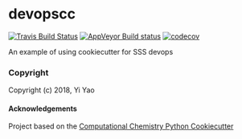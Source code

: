 devopscc
==============================
[//]: # (Badges)
[![Travis Build Status](https://travis-ci.org/REPLACE_WITH_OWNER_ACCOUNT/devopscc.png)](https://travis-ci.org/REPLACE_WITH_OWNER_ACCOUNT/devopscc)
[![AppVeyor Build status](https://ci.appveyor.com/api/projects/status/REPLACE_WITH_APPVEYOR_LINK/branch/master?svg=true)](https://ci.appveyor.com/project/REPLACE_WITH_OWNER_ACCOUNT/devopscc/branch/master)
[![codecov](https://codecov.io/gh/REPLACE_WITH_OWNER_ACCOUNT/devopscc/branch/master/graph/badge.svg)](https://codecov.io/gh/REPLACE_WITH_OWNER_ACCOUNT/devopscc/branch/master)

An example of using cookiecutter for SSS devops

### Copyright

Copyright (c) 2018, Yi Yao


#### Acknowledgements
 
Project based on the 
[Computational Chemistry Python Cookiecutter](https://github.com/choderalab/cookiecutter-python-comp-chem)
